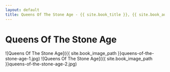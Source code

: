 ```yaml
---
layout: default
title: Queens Of The Stone Age - {{ site.book_title }}, {{ site.book_author }}
---
```


# Queens Of The Stone Age

![Queens Of The Stone Age]({{ site.book_image_path }}queens-of-the-stone-age-1.jpg)
![Queens Of The Stone Age]({{ site.book_image_path }}queens-of-the-stone-age-2.jpg)
